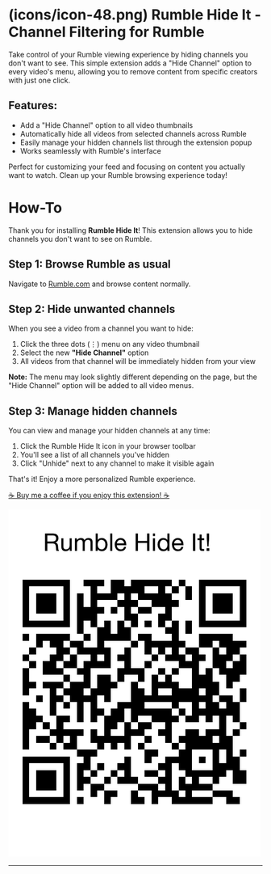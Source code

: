 # (icons/icon-48.png) Rumble Hide It - Channel Filtering for Rumble

Take control of your Rumble viewing experience by hiding channels you don't want to see. This simple extension adds a "Hide Channel" option to every video's menu, allowing you to remove content from specific creators with just one click.

## Features:
- Add a "Hide Channel" option to all video thumbnails
- Automatically hide all videos from selected channels across Rumble
- Easily manage your hidden channels list through the extension popup
- Works seamlessly with Rumble's interface

Perfect for customizing your feed and focusing on content you actually want to watch. Clean up your Rumble browsing experience today!

# How-To

Thank you for installing **Rumble Hide It**! This extension allows you to hide channels you don't want to see on Rumble.

## Step 1: Browse Rumble as usual
Navigate to [Rumble.com](https://rumble.com) and browse content normally.

## Step 2: Hide unwanted channels
When you see a video from a channel you want to hide:

1. Click the three dots (⋮) menu on any video thumbnail
2. Select the new **"Hide Channel"** option
3. All videos from that channel will be immediately hidden from your view

**Note:** The menu may look slightly different depending on the page, but the "Hide Channel" option will be added to all video menus.

## Step 3: Manage hidden channels
You can view and manage your hidden channels at any time:

1. Click the Rumble Hide It icon in your browser toolbar
2. You'll see a list of all channels you've hidden
3. Click "Unhide" next to any channel to make it visible again

That's it! Enjoy a more personalized Rumble experience.

[☕ Buy me a coffee if you enjoy this extension! ☕](https://www.paypal.com/ncp/payment/ZBH7WCBMAVG6L)

![QR code for tipping the developer via PayPal or Venmo](qrcode.png)

---